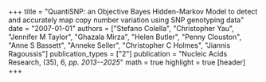 +++
title = "QuantiSNP: an Objective Bayes Hidden-Markov Model to detect and accurately map copy number variation using SNP genotyping data"
date = "2007-01-01"
authors = ["Stefano Colella", "Christopher Yau", "Jennifer M Taylor", "Ghazala Mirza", "Helen Butler", "Penny Clouston", "Anne S Bassett", "Anneke Seller", "Christopher C Holmes", "Jiannis Ragoussis"]
publication_types = ["2"]
publication = "Nucleic Acids Research, (35), 6, _pp. 2013--2025_"
math = true
highlight = true
[header]
+++
